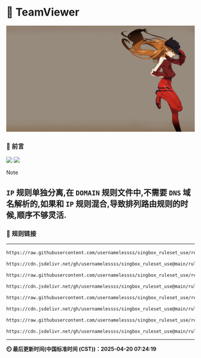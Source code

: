 
# 🧸 TeamViewer
![](https://raw.githubusercontent.com/usernamelessss/picture-bed/main/images/202504042256831.jpg)
### 📣 前言
![](https://shields.io/badge/-移除重复规则-ff69b4) ![](https://shields.io/badge/-IP&nbsp;规则单独存放不与&nbsp;DOMAIN&nbsp;等混合-green)
> [!NOTE]
**`IP` 规则单独分离,在 `DOMAIN` 规则文件中,不需要 `DNS` 域名解析的,如果和 `IP` 规则混合,导致排列路由规则的时候,顺序不够灵活.**
---

###  🔗 规则链接
---

```url
https://raw.githubusercontent.com/usernamelessss/singbox_ruleset_use/refs/heads/main/rule/TeamViewer/TeamViewer_IP.json
```

```url
https://cdn.jsdelivr.net/gh/usernamelessss/singbox_ruleset_use@main/rule/TeamViewer/TeamViewer_IP.json
```

```url
https://raw.githubusercontent.com/usernamelessss/singbox_ruleset_use/refs/heads/main/rule/TeamViewer/TeamViewer_IP.srs
```

```url
https://cdn.jsdelivr.net/gh/usernamelessss/singbox_ruleset_use@main/rule/TeamViewer/TeamViewer_IP.srs
```

```url
https://raw.githubusercontent.com/usernamelessss/singbox_ruleset_use/refs/heads/main/rule/TeamViewer/TeamViewer_No_IP.json
```

```url
https://cdn.jsdelivr.net/gh/usernamelessss/singbox_ruleset_use@main/rule/TeamViewer/TeamViewer_No_IP.json
```

```url
https://raw.githubusercontent.com/usernamelessss/singbox_ruleset_use/refs/heads/main/rule/TeamViewer/TeamViewer_No_IP.srs
```

```url
https://cdn.jsdelivr.net/gh/usernamelessss/singbox_ruleset_use@main/rule/TeamViewer/TeamViewer_No_IP.srs
```

---
**⏲️ 最后更新时间(中国标准时间 (CST))：2025-04-20 07:24:19**